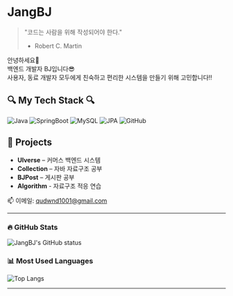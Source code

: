 # JangBJ

> "코드는 사람을 위해 작성되어야 한다."  
> - Robert C. Martin

안녕하세요👋  
백엔드 개발자 BJ입니다😎  
사용자, 동료 개발자 모두에게 친숙하고 편리한 시스템을 만들기 위해 고민합니다‼️

## 🔍 My Tech Stack 🔍

![Java](https://img.shields.io/badge/Java-007396?style=flat&logo=java&logoColor=white)
![SpringBoot](https://img.shields.io/badge/SpringBoot-6DB33F?style=flat&logo=springboot&logoColor=white)
![MySQL](https://img.shields.io/badge/MySQL-4479A1?style=flat&logo=mysql&logoColor=white)
![JPA](https://img.shields.io/badge/JPA-59666C?style=flat&logo=hibernate&logoColor=white)
![GitHub](https://img.shields.io/badge/GitHub-181717?style=flat&logo=github&logoColor=white)


## 📂 Projects
- **Ulverse** – 커머스 백엔드 시스템
- **Collection** – 자바 자료구조 공부
- **BJPost** – 게시판 공부
- **Algorithm** - 자료구조 적응 연습

📫 이메일: qudwnd1001@gmail.com

---

### 🔥 GitHub Stats
![JangBJ's GitHub status](https://github-readme-stats.vercel.app/api?username=JangBJ&show_icons=true&theme=tokyonight)

### 📊 Most Used Languages
![Top Langs](https://github-readme-stats.vercel.app/api/top-langs/?username=JangBJ&layout=compact)

---

<!--
**JangBJ/JangBJ** is a ✨ _special_ ✨ repository because its `README.md` (this file) appears on your GitHub profile.

Here are some ideas to get you started:

- 🔭 I’m currently working on ...
- 🌱 I’m currently learning ...
- 👯 I’m looking to collaborate on ...
- 🤔 I’m looking for help with ...
- 💬 Ask me about ...
- 📫 How to reach me: ...
- 😄 Pronouns: ...
- ⚡ Fun fact: ...
-->
